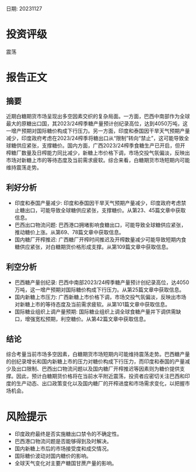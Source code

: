 
日期: 20231127

# 投资评级

震荡

# 报告正文

## 摘要

近期白糖期货市场呈现出多空因素交织的复杂局面。一方面，巴西中南部作为全球最大的原糖出口国，其2023/24榨季糖产量预计创纪录高位，达到4050万吨，这一增产预期对国际糖价构成下行压力。另一方面，印度和泰国因干旱天气预期产量减少，印度政府考虑在2023/24榨季将糖出口从“限制”转向“禁止”，这可能导致全球糖供应紧张，支撑糖价。国内方面，广西2023/24榨季食糖生产已开启，但开榨糖厂数量及日榨能力同比减少，新糖上市价格下调，市场交投气氛偏淡，反映出市场对新糖上市的等待态度及当前需求疲软。综合来看，白糖期货市场短期内可能维持震荡走势。

## 利好分析

* 印度和泰国产量减少: 印度和泰国因干旱天气预期产量减少，印度政府考虑禁止糖出口，可能导致全球糖供应紧张，支撑糖价。从第23、45篇文章中获取信息。
* 巴西出口物流问题: 巴西港口拥堵影响食糖出口，可能导致全球糖供应紧张，推动糖价上涨。从第69、78篇文章中获取信息。
* 国内糖厂开榨推迟: 广西糖厂开榨时间推迟及开榨数量减少可能导致短期内食糖供应紧张，对白糖期货价格形成支撑。从第109篇文章中获取信息。

## 利空分析

* 巴西糖产量创纪录: 巴西中南部2023/24榨季糖产量预计创纪录高位，达4050万吨，这一增产预期对国际糖价构成下行压力。从第25篇文章中获取信息。
* 国内新糖上市压力: 广西新糖上市价格下调，市场交投气氛偏淡，反映出市场对新糖上市的等待态度及当前需求疲软。从第101篇文章中获取信息。
* 国际糖业组织上调产量预期: 国际糖业组织上调全球食糖产量并下调供需缺口，增强宽松预期，利空糖价。从第42篇文章中获取信息。

## 结论

综合考量当前市场多空因素，白糖期货市场短期内可能维持震荡走势。巴西糖产量的创纪录增长和国内新糖上市的压力对糖价构成下行压力，而印度和泰国的产量减少及出口限制、巴西出口物流问题以及国内糖厂开榨推迟等因素则为糖价提供支撑。因此，预计白糖期货价格将在当前水平附近震荡，投资者应密切关注巴西和印度的生产动态、出口政策变化以及国内糖厂的开榨进度和市场需求变化，以把握市场机会。

# 风险提示

* 印度政府最终是否实施糖出口禁令的不确定性。
* 巴西港口物流问题是否能够得到及时解决。
* 国内新糖上市后的市场接受度和成交情况。
* 国际糖价波动对国内糖价的影响。
* 全球天气变化对主要产糖国甘蔗产量的影响。
